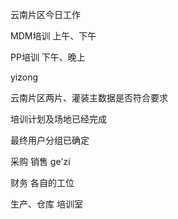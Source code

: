 云南片区今日工作

MDM培训 上午、下午

PP培训 下午、晚上

yizong

云南片区两片、灌装主数据是否符合要求

培训计划及场地已经完成

最终用户分组已确定





采购 销售  ge'zi



财务 各自的工位



生产、仓库   培训室